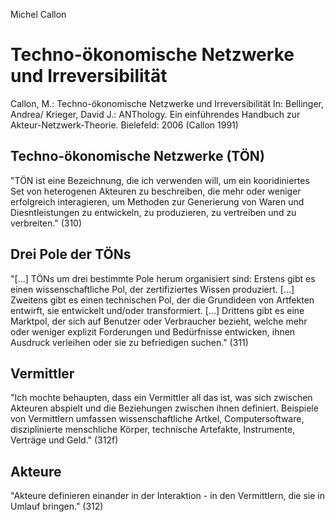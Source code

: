 Michel Callon

Techno-ökonomische Netzwerke und Irreversibilität
=================================================

Callon, M.:
Techno-ökonomische Netzwerke und Irreversibilität
In: Bellinger, Andrea/ Krieger, David J.:
ANThology. Ein einführendes Handbuch zur Akteur-Netzwerk-Theorie.
Bielefeld: 2006
(Callon 1991)

Techno-ökonomische Netzwerke (TÖN)
----------------------------------
"TÖN ist eine Bezeichnung, die ich verwenden will, um ein kooridiniertes Set von heterogenen Akteuren zu beschreiben, die mehr oder weniger erfolgreich interagieren, um Methoden zur Generierung von Waren und Diesntleistungen zu entwickeln, zu produzieren, zu vertreiben und zu verbreiten." (310)

Drei Pole der TÖNs
------------------
"[...] TÖNs um drei bestimmte Pole herum organisiert sind:
Erstens gibt es einen wissenschaftliche Pol, der zertifiziertes Wissen produziert. [...]
Zweitens gibt es einen technischen Pol, der die Grundideen von Artfekten entwirft, sie entwickelt und/oder transformiert. [...]
Drittens gibt es eine Marktpol, der sich auf Benutzer oder Verbraucher bezieht, welche mehr oder weniger explizit Forderungen und Bedürfnisse entwicken, ihnen Ausdruck verleihen oder sie zu befriedigen suchen." (311)

Vermittler
----------
"Ich mochte behaupten, dass ein Vermittler all das ist, was sich zwischen Akteuren abspielt und die Beziehungen zwischen ihnen definiert. Beispiele von Vermittlern umfassen wissenschaftliche Artkel, Computersoftware, disziplinierte menschliche Körper, technische Artefakte, Instrumente, Verträge und Geld." (312f)

Akteure
-------
"Akteure definieren einander in der Interaktion - in den Vermittlern, die sie in Umlauf bringen." (312)
